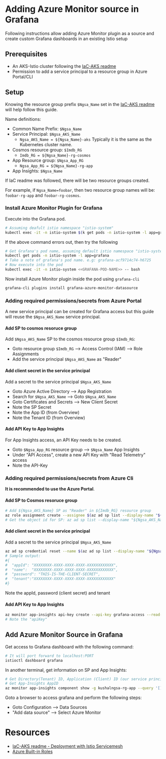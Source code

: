 # Adding Azure Monitor source in Grafana

Following instructions allow adding Azure Monitor plugin as a source and create custom Grafana dashboards in an existing Istio setup

## Prerequisites
- An AKS-Istio cluster following the [IaC-AKS readme][1]
- Permission to add a service principal to a resource group in Azure Portal/CLI

## Setup

Knowing the resource group prefix `$Ngsa_Name` set in the [IaC-AKS readme][1] will help follow this guide.

Name definitions:
- Common Name Prefix: `$Ngsa_Name`
- Service Principal: `$Ngsa_AKS_Name`
  - `Ngsa_AKS_Name = ${Ngsa_Name}-aks`  Typically it is the same as the Kubernetes cluster name.
- Cosmos resource group: `$Imdb_RG`
  - `Imdb_RG = ${Ngsa_Name}-rg-cosmos`
- App Resource group: `$Ngsa_App_RG`
  - `Ngsa_App_RG = ${Ngsa_Name}-rg-app`
- App Insights: `$Ngsa_Name`

If IaC readme was followed, there will be two resource groups created.

For example, if `Ngsa_Name=foobar`, then two resource group names will be: `foobar-rg-app` and `foobar-rg-cosmos`.

### Install Azure Monitor Plugin for Grafana
Execute into the Grafana pod.
```bash
# Assuming deafult istio namespace "istio-system"
kubectl exec -it -n istio-system $(k get pods -n istio-system -l app=grafana -o jsonpath='{.items[0].metadata.name}') -- bash
```

If the above command errors out, then try the following
``` bash
# Get Grafana's pod name, assuming default istio namespace "istio-system"
kubectl get pods -n istio-system -l app=grafana
# Take a note of grafana's pod name. e.g: grafana-acf9714c74-h6725
# Now execute into the pod
kubectl exec -it -n istio-system <<GRAFANA-POD-NAME>> -- bash
```

Now install Azure Monitor plugin inside the pod using `grafana-cli`
```bash
grafana-cli plugins install grafana-azure-monitor-datasource
```

### Adding required permissions/secrets from Azure Portal
A new service principal can be created for Grafana access but this guide will reuse the `$Ngsa_AKS_Name` service principal.

#### Add SP to cosmos resoruce group
Add `$Ngsa_AKS_Name` SP to the cosmos resource group `$Imdb_RG`:
- Goto resource group `$Imdb_RG` --> Access Control (IAM) --> Role Assignments
- Add the service principal `$Ngsa_AKS_Name` as "Reader"

#### Add client secret in the service principal
Add a secret to the service principal `$Ngsa_AKS_Name`
- Goto Azure Active Directory --> App Registration
- Search for `$Ngsa_AKS_Name` --> Goto `$Ngsa_AKS_Name`
- Goto Certificates and Secrets --> New Client Secret
- Note the SP Secret
- Note the App ID (from Overview)
- Note the Tenant ID (from Overview)

#### Add API Key to App Insights
For App Insights access, an API Key needs to be created.
- Goto  `$Ngsa_App_RG` resource group -->  `$Ngsa_Name` App Insights
- Under "API Access", create a new API Key with "Read Telemetry" access
- Note the API-Key

### Adding required permissions/secrets from Azure Cli
**It is recommended to use the Azure Portal**.

#### Add SP to Cosmos resoruce group
```bash
# Add ${Ngsa_AKS_Name} SP as "Reader" in ${Imdb_RG} resource group
az role assignment create --assignee $(az ad sp list --display-name "${Ngsa_AKS_Name}" --query "[].objectId" -o tsv) --role "Reader" --resource-group "${Imdb_RG}"
# Get the object id for SP: az ad sp list --display-name "${Ngsa_AKS_Name}" --query "[].objectId" -o tsv
```

#### Add client secret in the service principal
Add a secret to the service principal `$Ngsa_AKS_Name`
```bash
az ad sp credential reset --name $(az ad sp list --display-name "${Ngsa_AKS_Name}" --query '[].appId' -o tsv) --append --credential-description "grafana-cred"
# Sample output:
#{
#  "appId": "XXXXXXXX-XXXX-XXXX-XXXX-XXXXXXXXXXXX",
#  "name":  "XXXXXXXX-XXXX-XXXX-XXXX-XXXXXXXXXXXX",
#  "password": "THIS-IS-THE-CLIENT-SECRET",
#  "tenant":"XXXXXXXX-XXXX-XXXX-XXXX-XXXXXXXXXXXX"
#}
```
Note the appId, password (client secret) and tenant

#### Add API Key to App Insights
```bash
az monitor app-insights api-key create --api-key grafana-access --read-properties ReadTelemetry --write-properties "" -g ${Ngsa_App_RG} --app ${Ngsa_Name}
# Note the "apiKey"
```

## Add Azure Monitor Source in Grafana
Get access to Grafana dashboard with the following command:
```bash
# It will port forward to localhost:PORT
istioctl dashboard grafana
```

In another terminal, get information on SP and App Insights:
```bash
# Get Directory(Tenant) ID, Application (Client) ID (our service principal)
# Get App-Insights AppID
az monitor app-insights component show -g kushalngsa-rg-app --query '[].appId' -o tsv
```
Goto a browser to access grafana and perform the following steps:
- Goto Configuration --> Data Sources
- "Add data source" --> Select Azure Monitor

# Resources
- [IaC-AKS readme - Deployment with Istio Servicemesh][1]
- [Azure Built-in Roles][2]


[1]: https://github.com/retaildevcrews/ngsa/tree/main/IaC/AKS
[2]: https://docs.microsoft.com/en-us/azure/role-based-access-control/built-in-roles